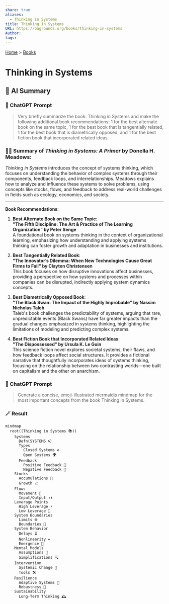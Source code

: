 ```yaml
---  
share: true  
aliases:  
  - Thinking in Systems  
title: Thinking in Systems  
URL: https://bagrounds.org/books/thinking-in-systems  
Author:   
tags:   
---  
```

[Home](../index.md) > [Books](./index.md)  
# Thinking in Systems  
## 🤖 AI Summary  
### 💬 ChatGPT Prompt  
> Very briefly summarize the book: Thinking in Systems and make the following additional book recommendations: 1 for the best alternate book on the same topic, 1 for the best book that is tangentially related, 1 for the best book that is diametrically opposed, and 1 for the best fiction book that incorporated related ideas.  
  
### 🤖💬 **Summary of _Thinking in Systems: A Primer_ by Donella H. Meadows**:    
_Thinking in Systems_ introduces the concept of systems thinking, which focuses on understanding the behavior of complex systems through their components, feedback loops, and interrelationships. Meadows explains how to analyze and influence these systems to solve problems, using concepts like stocks, flows, and feedback to address real-world challenges in fields such as ecology, economics, and society.  
  
---  
  
**Book Recommendations**:  
  
1. **Best Alternate Book on the Same Topic**:    
    **"The Fifth Discipline: The Art & Practice of The Learning Organization" by Peter Senge**    
    A foundational book on systems thinking in the context of organizational learning, emphasizing how understanding and applying systems thinking can foster growth and adaptation in businesses and institutions.  
      
2. **Best Tangentially Related Book**:    
    **"The Innovator’s Dilemma: When New Technologies Cause Great Firms to Fail" by Clayton Christensen**    
    This book focuses on how disruptive innovations affect businesses, providing a perspective on how systems and processes within companies can be disrupted, indirectly applying system dynamics concepts.  
      
3. **Best Diametrically Opposed Book**:    
    **"The Black Swan: The Impact of the Highly Improbable" by Nassim Nicholas Taleb**    
    Taleb's book challenges the predictability of systems, arguing that rare, unpredictable events (Black Swans) have far greater impacts than the gradual changes emphasized in systems thinking, highlighting the limitations of modeling and predicting complex systems.  
      
4. **Best Fiction Book that Incorporated Related Ideas**:    
    **"The Dispossessed" by Ursula K. Le Guin**    
    This science fiction novel explores societal systems, their flaws, and how feedback loops affect social structures. It provides a fictional narrative that thoughtfully incorporates ideas of systems thinking, focusing on the relationship between two contrasting worlds—one built on capitalism and the other on anarchism.  
  
### 💬 ChatGPT Prompt  
> Generate a concise, emoji-illustrated mermaidjs mindmap for the most important concepts from the book Thinking in Systems.  
  
### 🪄 Result  
```mermaid  
mindmap  
  root((Thinking in Systems 📚))  
    Systems  
      Defn(SYSTEMS 🌀)  
      Types  
        Closed Systems ♻️  
        Open Systems 🌍  
      Feedback  
        Positive Feedback 🔼  
        Negative Feedback 🔽  
    Stocks  
      Accumulations 💼  
      Growth 📈  
    Flows  
      Movement 🔄  
      Input/Output ⬆️⬇️  
    Leverage Points  
      High Leverage ⚡  
      Low Leverage 🐢  
    System Boundaries  
      Limits 🌐  
      Boundaries 🛑  
    System Behavior  
      Delays ⏳  
      Nonlinearity ↔️  
      Emergence 🌱  
    Mental Models  
      Assumptions 🧠  
      Simplifications 🔍  
    Intervention  
      Systemic Change 🔧  
      Tools 🛠️  
    Resilience  
      Adaptive Systems 🌳  
      Robustness 💪  
    Sustainability  
      Long-Term Thinking 🕰️  
```  
